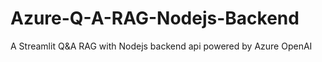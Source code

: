 # Azure-Q-A-RAG-Nodejs-Backend
A Streamlit Q&amp;A RAG with Nodejs backend api powered by Azure OpenAI
